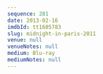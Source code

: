 ```yaml
---
sequence: 281
date: 2013-02-16
imdbId: tt1605783
slug: midnight-in-paris-2011
venue: null
venueNotes: null
medium: Blu-ray
mediumNotes: null
---
```

